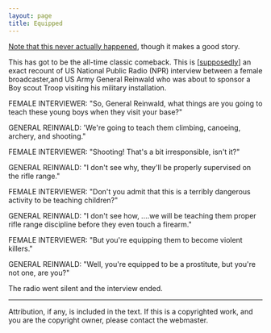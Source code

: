 ```yaml
---
layout: page
title: Equipped
---
```

 
[Note that this never actually happened](http://www.snopes.com/military/reinwald.htm),
though it makes a good story.

This has got to be the all-time classic comeback. This is [<a href="http://www.snopes.com/military/reinwald.htm">supposedly</a>] 
an exact recount of US National Public Radio (NPR) interview between a female 
broadcaster,and US Army General Reinwald who was about to sponsor a Boy scout 
Troop visiting his military installation.

FEMALE INTERVIEWER: "So, General Reinwald, what things 
are you going to teach these young boys when they visit your base?"

GENERAL REINWALD: 'We're going to teach them climbing, canoeing, 
archery, and shooting."

FEMALE INTERVIEWER: "Shooting! That's a bit irresponsible, 
isn't it?"

 GENERAL REINWALD: "I don't see why, they'll be properly 
supervised on the rifle range."

FEMALE INTERVIEWER: "Don't you admit that this is a terribly 
dangerous activity to be teaching children?"

GENERAL REINWALD: "I don't see how, ....we will be teaching 
them proper rifle range discipline before they even touch a firearm."

FEMALE INTERVIEWER: "But you're equipping them to become 
violent killers."

GENERAL REINWALD: "Well, you're equipped to be a prostitute, 
but you're not one, are you?"

The radio went silent and the interview ended.
 
<hr noshade width="100%" size="1">
<span class="footer"> Attribution, if any, is included in the text. If this is 
a copyrighted work, and you are the copyright owner, please contact the webmaster.</span> 


